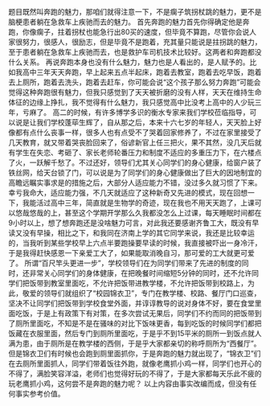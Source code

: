 题目既然叫奔跑的魅力，那咱们就得注意一下，不是瘸子筑拐杖跳的魅力，更不是脑梗患者躺在急救车上疾驰而去的魅力。
 首先奔跑的魅力首先你得确定他是奔跑，你像瘸子，拄着拐杖也能急行出80买的速度，但毕竟不算跑，尽管你会说人家很努力，很感人，很励志，但是毕竟不是跑着，充其量只能说是拄拐跳的魅力，至于患者躺在急救车上疾驰而去，也是救护车司机技术比较好。这两者和奔跑都没什么关系。
 再说奔跑本身也没有什么魅力，魅力也是人看出的，是人赋予的。比如我高中三年天天奔跑，早上起来五点半起床，跑着去教室，跑着去吃早饭，跑着去上厕所，跑着去洗头，跑着去赶车，你可能会说“这个孩子那么努力奔跑”可能会觉得这种奔跑很有魅力，但我只感觉到了天天被折磨的没有人样，天天在维持生命体征的边缘上挣扎，我不觉得有什么魅力，我只感觉高中比没考上高中的人少玩三年，亏麻了。
 高二的时候，有许多博学多识的衡水专家来我们学校莅临指导，可以说是让我们学校蓬荜生辉了，自从那之后，本来十六七岁的年轻人，天天脸上好像都有点什么丧事一样，很多人也有点受不了哭着回家修养了，不过在家里接受了几天教育，就又带着哭丧脸回来了，俗谚新官上任三把火，果不其然，没几天后就有学生在失恋、考砸了、家长老师轮番压力和制度不适应的多重压力下，在六楼点了火，一跃解千愁了。不过还好，领导们尤其关心同学们的身心健康，给窗户装了铁丝网，给天台锁了门，可以说是为了同学们的身心健康做出了巨大的因地制宜的高瞻远瞩实事求是的措施之后，大部分人适应能力不错，没过多久就习惯了下来。
 幸亏我命大，适应能力强，不几天就适应了这种新奇又先进的模式，现在回想一下，我能活过高中三年，简直就是生物学的奇迹，现在我也不用天天跑了，上课可以悠哉悠哉的上，甚至这个学期开学那么久我都没怎么上过课，每天睡眠时间都在9小时以上，想了想奔跑还是没啥魅力可言，对此我还要感谢齐鲁工大，既没有早读又没有早操，相比之下，和我同在济南上学的其它同学来说，我还是比较幸运的，当我听到某些学校早上六点半要跑操要早读的时候，我直接被吓出一身冷汗，于是我得赶快感恩一下亲爱工大了，如果能取消晚自习，那可爱的工大就更可爱了。
 所谓“百尺竿头更进一步”，学校领导们在为同学们带来了先进的制度的同时，还非常关心同学们的身体健康，在把晚餐时间缩短5分钟的同时，还不允许同学们把饭带到教室里面吃，不允许把饭带进教学楼，不允许把饭带到校路上，为此，敬爱的领导们就组织了“校园锦衣卫”，专门在教学楼、校路、餐厅门口巡查，坚决不让同学们把饭带到学校食堂外面，并谆谆教导的说对身体不好，要在食堂里面吃饭，于是上有政策下有对策，在多次尝试无果后，同学们不约而同的把饭带到了厕所里面吃，不知是不是在骚味的对比下饭味更香，每到吃饭的时候同学们都把饭藏在衣服里面，然后专门到厕所里面吃，于是乎不到15平米的厕所一到饭点就人满为患，由于厕所是在教学楼的西侧，于是乎大家都亲切的称呼厕所为“西餐厅”。但是锦衣卫们有时候也会跑到厕里面抓你，于是奔跑的魅力就出现了，“锦衣卫”们在去厕所里面抓人，同学们带着饭往外跑，就像老鹰抓小鸡一样，同学们也开心的不得了，满脸笑容洋溢，老师们也觉得好玩的不得了，于是大家都每天乐此不疲的玩老鹰抓小鸡，这何尝不是奔跑的魅力呢？
 以上内容由事实改编而成，但没有任何事实参考价值。